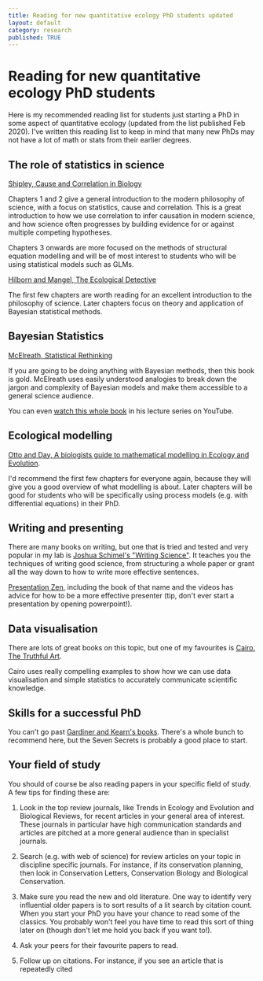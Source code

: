 ```yaml
---
title: Reading for new quantitative ecology PhD students updated
layout: default
category: research
published: TRUE
---
```


# Reading for new quantitative ecology PhD students  

Here is my recommended reading list for students just starting a PhD in some aspect of quantitative ecology (updated from the list published Feb 2020). I've written this reading list to keep in mind that many new PhDs may not have a lot of math or stats from their earlier degrees.

## The role of statistics in science

[Shipley, Cause and Correlation in Biology](https://www.cambridge.org/core/books/cause-and-correlation-in-biology/247799189B31939D24BC0F61FD59E9BB)

Chapters 1 and 2 give a general introduction to the modern philosophy of science, with a focus on statistics, cause and correlation. This is a great introduction to how we use correlation to infer causation in modern science, and how science often progresses by building evidence for or against multiple competing hypotheses.

Chapters 3 onwards are more focused on the methods of structural equation modelling and will be of most interest to students who will be using statistical models such as GLMs.

[Hilborn and Mangel, The Ecological Detective](https://press.princeton.edu/books/paperback/9780691034973/the-ecological-detective)

The first few chapters are worth reading for an excellent introduction to the philosophy of science. Later chapters focus on theory and application of Bayesian statistical methods.

## Bayesian Statistics

[McElreath, Statistical Rethinking](https://xcelab.net/rm/statistical-rethinking/)

If you are going to be doing anything with Bayesian methods, then this book is gold. McElreath uses easily understood analogies to break down the jargon and complexity of Bayesian models and make them accessible to a general science audience.

You can even [watch this whole book](https://www.youtube.com/watch?v=4WVelCswXo4) in his lecture series on YouTube.

## Ecological modelling

[Otto and Day, A biologists guide to mathematical modelling in Ecology and Evolution](https://press.princeton.edu/books/hardcover/9780691123448/a-biologists-guide-to-mathematical-modeling-in-ecology-and-evolution).

I'd recommend the first few chapters for everyone again, because they will give you a good overview of what modelling is about. Later chapters will be good for students who will be specifically using process models (e.g. with differential equations) in their PhD.

## Writing and presenting

There are many books on writing, but one that is tried and tested and very popular in my lab is [Joshua Schimel's "Writing Science"](https://www.amazon.com.au/Writing-Science-Papers-Proposals-Funded/dp/0199760241). It teaches you the techniques of writing good science, from structuring a whole paper or grant all the way down to how to write more effective sentences.

[Presentation Zen](https://www.presentationzen.com/), including the book of that name and the videos has advice for how to be a more effective presenter (tip, don't ever start a presentation by opening powerpoint!). 


## Data visualisation

There are lots of great books on this topic, but one of my favourites is [Cairo, The Truthful Art](http://www.thefunctionalart.com/p/the-truthful-art-book.html).

Cairo uses really compelling examples to show how we can use data visualisation and simple statistics to accurately communicate scientific knowledge.

## Skills for a successful PhD

You can't go past [Gardiner and Kearn's books](https://www.ithinkwell.com.au/bookshop/phd-book-set). There's a whole bunch to recommend here, but the Seven Secrets is probably a good place to start.

## Your field of study  

You should of course be also reading papers in your specific field of study. A few tips for finding these are:

1. Look in the top review journals, like Trends in Ecology and Evolution and Biological Reviews, for recent articles in your general area of interest. These journals in particular have high communication standards and articles are pitched at a more general audience than in specialist journals.

2. Search (e.g. with web of science) for review articles on your topic in discipline specific journals. For instance, if its conservation planning, then look in Conservation Letters, Conservation Biology and Biological Conservation.

3. Make sure you read the new and old literature. One way to identify very influential older papers is to sort results of a lit search by citation count. When you start your PhD you have your chance to read some of the classics. You probably won't feel you have time to read this sort of thing later on (though don't let me hold you back if you want to!).

4. Ask your peers for their favourite papers to read.

5. Follow up on citations. For instance, if you see an article that is repeatedly cited
